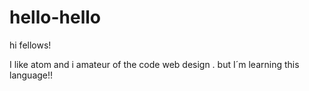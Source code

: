 hello-hello
===========

hi fellows!

I like atom and i amateur of the code web design . but 
I´m learning this language!!
